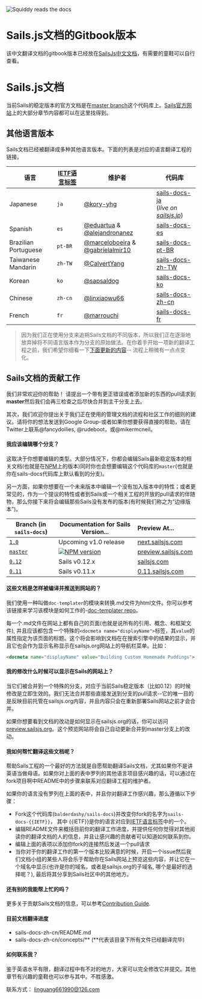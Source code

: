 ![Squiddy reads the docs](http://sailsjs.com/images/squidford_swimming.png)

# Sails.js文档的Gitbook版本

该中文翻译文档的gitbook版本已经放在[SailsJs中文文档](https://linxiaowu66.gitbooks.io/sailsjs/content/)，有需要的童鞋可以自行查看。
# Sails.js文档


当前Sails的稳定版本的官方文档是在[master branch](github.com/balderdashy/sails-docs)这个代码库上。[Sails官方网站](http://sailsjs.org)上的大部分章节内容都可以在这里找得到。


## 其他语言版本

Sails文档已经被翻译成多种其他语言版本。下面的列表是对应的语言翻译工程的链接。

| 语言                     | [IETF语言标签](https://en.wikipedia.org/wiki/IETF_language_tag)  | 维护者        | 代码库                               |
| ---------------------------- | ------- | ------------------ | ---------------------------------- |
| Japanese                     | `ja`    | [@kory-yhg](https://github.com/kory-yhg)      | [sails-docs-ja](https://github.com/balderdashy/sails-docs/tree/ja) <br/>(_live on [sailsjs.jp](http://sailsjs.jp)_)
| Spanish                      | `es`    | [@eduartua](https://github.com/eduartua/) & [@alejandronanez](https://github.com/alejandronanez)   | [sails-docs-es](https://github.com/eduartua/sails-docs-es)
| Brazilian Portuguese         | `pt-BR` | [@marceloboeira](https://github.com/marceloboeira) & [@gabrielalmir10](https://github.com/gabrielalmir10)   | [sails-docs-pt-BR](https://github.com/balderdashy/sails-docs/tree/pt-BR)
| Taiwanese Mandarin           | `zh-TW` | [@CalvertYang](https://github.com/CalvertYang)   | [sails-docs-zh-TW](https://github.com/balderdashy/sails-docs/tree/zh-TW)
| Korean                       | `ko`    | [@sapsaldog](https://github.com/sapsaldog)   | [sails-docs-ko](https://github.com/balderdashy/sails-docs/tree/ko)
| Chinese                      | `zh-cn`    | [@linxiaowu66](https://github.com/linxiaowu66)   | [sails-docs-zh-cn](https://github.com/linxiaowu66/sails-docs-zh-cn)
| French                       | `fr`    | [@marrouchi](https://github.com/marrouchi)   | [sails-docs-fr](https://github.com/marrouchi/sails-docs-fr)


> 因为我们正在使用分支来追朔Sails文档的不同版本，所以我们正在逐渐地放弃掉将不同语言版本作为分支的原始做法。在你着手开始一项新的翻译工程之前，我们希望你细看一下[下面更新的内容](#how-can-i-help-translate-the-documentation)-- 流程上稍微有一点点变化。



## Sails文档的贡献工作


我们非常欢迎你的帮助！  请提出一个带有更正错误或者添加新的东西的pull请求到**master**然后我们会再三检查之后尽快合并到主干分支上去。

其次，我们欢迎你提出关于我们正在使用的管理文档的流程和社区工作的细则的建议。请将你的想法发送到Google Group-或者如果你想要获得直接的帮助，请在Twitter上联系@fancydoilies, @rudeboot，或@mikermcneil。

#### 我应该编辑哪个分支？

这取决于你想要编辑的类型。大部分情况下，你都会编辑Sails最新稳定版本的相关文档(也就是在[NPM](npmjs.org/package/sails)上的版本)同时你也会想要编辑这个代码库的`master`(也就是你在sails-docs代码库上默认看到的分支)。


另一方面，如果你想要在一个未来版本中编辑一个没有加入版本中的特性；或者更常见的，作为一个提议的特性或者到Sails或一个相关工程的开放的pull请求的伴随物，那么你接下来将会编辑那些Sails没有发布的版本(有时候我们称之为“边缘版本”)。


| Branch (in `sails-docs`)                    | Documentation for Sails Version...                                   | Preview At...      |
|-------------------------------------------------------------------------------------|------------------------|:-------------------|
| [`1.0`](https://github.com/balderdashy/sails-docs/tree/1.0) | Upcoming v1.0 release                          | [next.sailsjs.com](http://next.sailsjs.com)
| [`master`](https://github.com/balderdashy/sails-docs/tree/master) | [![NPM version](https://badge.fury.io/js/sails.png)](http://badge.fury.io/js/sails) | [preview.sailsjs.com](http://preview.sailsjs.com)
| [`0.12`](https://github.com/balderdashy/sails-docs/tree/0.12) | Sails v0.12.x | [sailsjs.com](http://sailsjs.com)
| [`0.11`](https://github.com/balderdashy/sails-docs/tree/0.11) | Sails v0.11.x           | [0.11.sailsjs.com](http://0.11.sailsjs.com)


#### 这些文档是怎样被编译并推送到网站的？

我们使用一种叫做`doc-templater`的模块来转换.md文件为html文件。你可以参考该链接来学习该模块是如何工作的-[doc-templater repo](https://github.com/uncletammy/doc-templater)。

每一个.md文件在网站上都有自己的页面(也就是说所有的引用、概念、和框架文件), 并且应该都包含一个特殊的`<docmeta name="displayName">`标签，其`value`的属性指定为该页面的标题。这个将会影响到文档在在搜索引擎中的结果的显示，并且它也会作为显示名称显示在sailsjs.org网站上的导航栏菜单。比如：


```markdown
<docmeta name="displayName" value="Building Custom Homemade Puddings">
```

#### 我的修改什么时候可以显示在Sails的网站上？

当它们被合并到一个特殊的分支，对应于当前Sails稳定版本（比如0.12）的时候修改是立即生效的。我们无法合并那些直接发送到分支的pull请求--它的唯一目的是反映目前托管在sailsjs.org内容，并且内容只会在重新部署Sails网站之前才会合并。

如果你想要看到文档的改动是如何显示在sailsjs.org的话，你可以访问[preview.sailsjs.org](http://preview.sailsjs.org)。这个预览网站将会自己自动更新合并到master分支上的改动。


#### 我如何帮忙翻译这些文档呢？

帮助Sails工程的一个最好的方法就是自愿帮助翻译Sails文档，尤其如果你不是讲英语当做母语。如果你对上面的表中罗列的其他语言项目感兴趣的话，可以通过在fork项目啊中README中的步骤来联系对应翻译工程的维护者。

如果你的语言没有罗列在上面的表中，并且你对翻译工作感兴趣，那么遵循以下步骤：

+ Fork这个代码库(`balderdashy/sails-docs`)并改变你fork的名字为`sails-docs-{{IETF}}`， 其中 {{IETF}}是你的语言对应到[IETF语言标签](https://en.wikipedia.org/wiki/IETF_language_tag)中的一个。
+ 编辑README文件来概括目前你的翻译工作进度，并提供任何你觉得对其他阅读你的翻译文档的人的信息，并且让感兴趣的贡献者可以知道如何联系到你。
+ 编辑上面的表项以添加你fork的连接然后发送一个pull请求
+ 当你对于你的翻译工作的第一个版本比较满意的时候，开启一个issue然后我们文档小组的某些人将会乐于帮助你在Sails网站上预览这些内容，并让它在一个域名中显示(也许是你的域名，或者是sailsjs.org的子域名, 哪个是最好的选择呢？), 最后将其分享到Sails社区中的其他地方。



#### 还有别的我能帮上忙的吗？

更多关于贡献Sails文档的信息，可以参考[Contribution Guide](https://github.com/balderdashy/sails/blob/master/CONTRIBUTING.md).

#### 目前文档翻译进度

+ sails-docs-zh-cn/README.md
+ sails-docs-zh-cn/concepts/** (**代表该目录下所有文件已经翻译完毕)



#### 如何联系我？


鉴于英语水平有限，翻译过程中有不对的地方，大家可以完全修改它并提交。其他章节有兴趣的童鞋也可以参与其中。不胜感激。


联系方式： linguang661990@126.com
